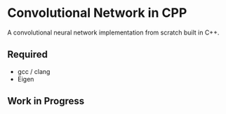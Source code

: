 # Convolutional Network in CPP 
A convolutional neural network implementation from scratch built in C++.

## Required 
- gcc / clang
- Eigen

## Work in Progress
  
